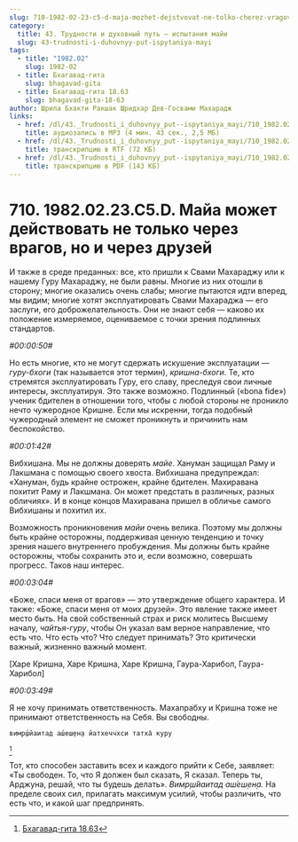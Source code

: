 ```yaml
---
slug: 710-1982-02-23-c5-d-maja-mozhet-dejstvovat-ne-tolko-cherez-vragov-no-i-cherez-druzej
category:
  title: 43. Трудности и духовный путь — испытания майи
  slug: 43-trudnosti-i-duhovnyy-put-ispytaniya-mayi
tags:
  - title: "1982.02"
    slug: 1982-02
  - title: Бхагавад-гита
    slug: bhagavad-gita
  - title: Бхагавад-гита 18.63
    slug: bhagavad-gita-18-63
author: Шрила Бхакти Ракшак Шридхар Дев-Госвами Махарадж
links:
  - href: /dl/43._Trudnosti_i_duhovnyy_put--ispytaniya_mayi/710_1982.02.23.C5.D_SridharMj_Maja_mozhet_dejstvovat_ne_tolko_cherez_vragov_no_i_cherez_druzej.mp3
    title: аудиозапись в MP3 (4 мин. 43 сек., 2,5 МБ)
  - href: /dl/43._Trudnosti_i_duhovnyy_put--ispytaniya_mayi/710_1982.02.23.C5.D_SridharMj_Maja_mozhet_dejstvovat_ne_tolko_cherez_vragov_no_i_cherez_druzej.rtf
    title: транскрипцию в RTF (72 КБ)
  - href: /dl/43._Trudnosti_i_duhovnyy_put--ispytaniya_mayi/710_1982.02.23.C5.D_SridharMj_Maja_mozhet_dejstvovat_ne_tolko_cherez_vragov_no_i_cherez_druzej.pdf
    title: транскрипцию в PDF (143 КБ)
---
```


# 710. 1982.02.23.C5.D. Майа может действовать не только через врагов, но и через друзей

И также в среде преданных: все, кто пришли к Свами Махараджу или к нашему Гуру Махараджу, не были равны. Многие из них отошли в сторону; многие оказались очень слабы; многие пытаются идти вперед, мы видим; многие хотят эксплуатировать Свами Махараджа — его заслуги, его доброжелательность. Они не знают себя — каково их положение измеряемое, оцениваемое с точки зрения подлинных стандартов.

*#00:00:50#*

Но есть многие, кто не могут сдержать искушение эксплуатации — *гуру-бхоги* (так называется этот термин), *кришна-бхоги*. Те, кто стремятся эксплуатировать Гуру, его славу, преследуя свои личные интересы, эксплуатируя. Это также возможно. Подлинный («bona fide») ученик бдителен в отношении того, чтобы с любой стороны не проникло нечто чужеродное Кришне. Если мы искренни, тогда подобный чужеродный элемент не сможет проникнуть и причинить нам беспокойство.

*#00:01:42#*

Вибхишана. Мы не должны доверять *майе*. Хануман защищал Раму и Лакшмана с помощью своего хвоста. Вибхишана предупреждал: «Хануман, будь крайне острожен, крайне бдителен. Махиравана похитит Раму и Лакшмана. Он может предстать в различных, разных обличиях». И в конце концов Махиравана пришел в обличье самого Вибхишаны и похитил их.

Возможность проникновения *майи* очень велика. Поэтому мы должны быть крайне осторожны, поддерживая ценную тенденцию и точку зрения нашего внутреннего пробуждения. Мы должны быть крайне осторожны, чтобы сохранить это и, если возможно, совершать прогресс. Таков наш интерес.

*#00:03:04#*

«Боже, спаси меня от врагов» — это утверждение общего характера. И также: «Боже, спаси меня от моих друзей». Это явление также имеет место быть. На свой собственный страх и риск молитесь Высшему началу, *чайтья-гуру*, чтобы Он указал вам верное направление, что есть что. Что есть что? Что следует принимать? Это критически важный, жизненно важный момент.

[Харе Кришна, Харе Кришна, Харе Кришна, Гаура-Харибол, Гаура-Харибол]

*#00:03:49#*

Я не хочу принимать ответственность. Махапрабху и Кришна тоже не принимают ответственность на Себя. Вы свободны.

    вимр̣ш́йаитад аш́еш̣ен̣а йатхеччхси татха̄ куру
[^_ftn1]

Тот, кто способен заставить всех и каждого прийти к Себе, заявляет: «Ты свободен. То, что Я должен был сказать, Я сказал. Теперь ты, Арджуна, решай, что ты будешь делать». *Вимр̣ш́йаитад аш́еш̣ен̣а.* На пределе своих сил, прилагать максимум усилий, чтобы различить, что есть что, и какой шаг предпринять.



[^_ftn1]: [Бхагавад-гита 18.63](../notes/bhagavad-gita/bhagavad-gita-18-63.md)
